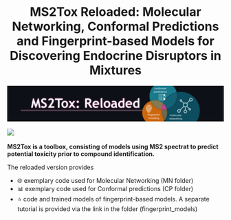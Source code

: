 <h1 align="center">MS2Tox Reloaded: Molecular Networking, Conformal Predictions and Fingerprint-based Models for Discovering Endocrine Disruptors in Mixtures </h1>

<p align="center">
  <img src="https://github.com/kruvelab/MS2Tox/blob/main/MS2Tox_molecular_networking/ms2tox_background.png"/>
</p>

<p>
  <a href="https://opensource.org/licenses/MIT"><img src="https://img.shields.io/badge/License-MIT-b31b1b.svg" height="22px"></a>
<p>


**MS2Tox is a toolbox, consisting of models using MS2 spectrat to predict potential toxicity prior to compound identification.** 

The reloaded version provides
- 🌐 exemplary code used for Molecular Networking (MN folder)
- 📊 exemplary code used for Conformal predictions (CP folder)
- ⭐ code and trained models of fingerprint-based models. A separate tutorial is provided via the link in the folder (fingerprint_models)
